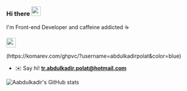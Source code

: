 ### Hi there <a href="https://www.gautamkrishnar.com/"><img src="https://media.giphy.com/media/hvRJCLFzcasrR4ia7z/giphy.gif" width="25px"></a>

I'm Front-end Developer and caffeine addicted :coffee:

<p> <a href="https://www.linkedin.com/in/abdulkadir-polat-1b282b1b7/" target="_blank"><img src="https://img.shields.io/badge/linkedin-%230077B5.svg?&style=for-the-badge&logo=linkedin&logoColor=white" height=25></a> 
 </p>
<p>
 <p> (https://komarev.com/ghpvc/?username=abdulkadirpolat&color=blue) </p>

- ✉️ Say hi! <b><a href="mailto:tr.abdulkadir.polat@hotmail.com">tr.abdulkadir.polat@hotmail.com</a></b>

![Aabdulkadir's GitHub stats](https://github-readme-stats.vercel.app/api?username=abdulkadirpolat&show_icons=true)
